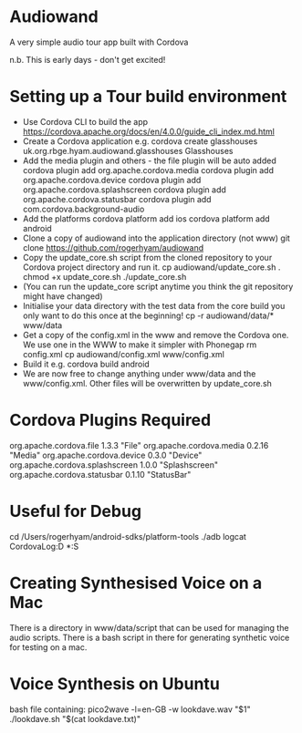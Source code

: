 
Audiowand
=========

A very simple audio tour app built with Cordova

n.b. This is early days - don't get excited!

Setting up a Tour build environment
===================================

* Use Cordova CLI to build the app
        https://cordova.apache.org/docs/en/4.0.0/guide_cli_index.md.html
* Create a Cordova application e.g.
        cordova create glasshouses uk.org.rbge.hyam.audiowand.glasshouses Glasshouses
* Add the media plugin and others - the file plugin will be auto added
        cordova plugin add org.apache.cordova.media
        cordova plugin add org.apache.cordova.device
        cordova plugin add org.apache.cordova.splashscreen
        cordova plugin add org.apache.cordova.statusbar
        cordova plugin add com.cordova.background-audio
* Add the platforms
        cordova platform add ios
        cordova platform add android
* Clone a copy of audiowand into the application directory (not www)
        git clone https://github.com/rogerhyam/audiowand
* Copy the update_core.sh script from the cloned repository to your Cordova project directory and run it.
    cp audiowand/update_core.sh .
    chmod +x update_core.sh
    ./update_core.sh
* (You can run the update_core script anytime you think the git repository might have changed)
* Initialise your data directory with the test data from the core build you only want to do this once at the beginning!
    cp -r audiowand/data/* www/data
* Get a copy of the config.xml in the www and remove the Cordova one. We use one in the WWW to make it simpler with Phonegap 
    rm config.xml
    cp audiowand/config.xml www/config.xml
* Build it e.g.
    cordova build android
* We are now free to change anything under www/data and the www/config.xml. Other files will be overwritten by update_core.sh
    


Cordova Plugins Required
========================
org.apache.cordova.file 1.3.3 "File"
org.apache.cordova.media 0.2.16 "Media"
org.apache.cordova.device 0.3.0 "Device"
org.apache.cordova.splashscreen 1.0.0 "Splashscreen"
org.apache.cordova.statusbar 0.1.10 "StatusBar"

Useful for Debug
================
cd /Users/rogerhyam/android-sdks/platform-tools
./adb  logcat CordovaLog:D *:S


Creating Synthesised Voice on a Mac
===================================
There is a directory in www/data/script that can be used for managing the audio scripts. There is a bash script in there for generating synthetic voice for testing on a mac.

Voice Synthesis on Ubuntu
==========================

bash file containing:
pico2wave -l=en-GB -w lookdave.wav "$1"
./lookdave.sh "$(cat lookdave.txt)"




